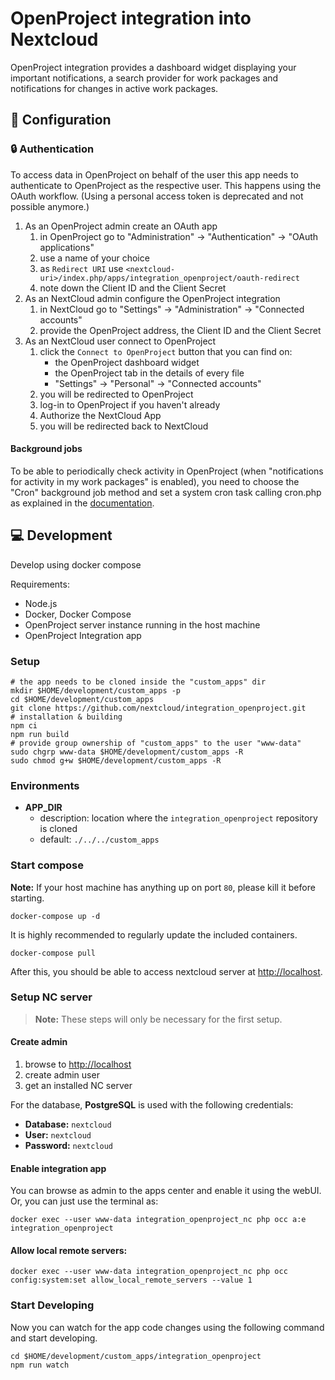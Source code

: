 # OpenProject integration into Nextcloud

OpenProject integration provides a dashboard widget displaying your important notifications,
a search provider for work packages and notifications for changes in active work packages.

## :wrench: Configuration

### :lock: Authentication

To access data in OpenProject on behalf of the user this app needs to authenticate to OpenProject as the respective user. This happens using the OAuth workflow. (Using a personal access token is deprecated and not possible anymore.)

1. As an OpenProject admin create an OAuth app
	1. in OpenProject go to "Administration" -> "Authentication" -> "OAuth applications"
	2. use a name of your choice
	3. as `Redirect URI` use `<nextcloud-uri>/index.php/apps/integration_openproject/oauth-redirect`
	4. note down the Client ID and the Client Secret
2. As an NextCloud admin configure the OpenProject integration
	1. in NextCloud go to "Settings" -> "Administration" -> "Connected accounts"
	2. provide the OpenProject address, the Client ID and the Client Secret
3. As an NextCloud user connect to OpenProject
    1. click the `Connect to OpenProject` button that you can find on:
       - the OpenProject dashboard widget
       - the OpenProject tab in the details of every file
       - "Settings" -> "Personal" -> "Connected accounts"
    2. you will be redirected to OpenProject
    3. log-in to OpenProject if you haven't already
    4. Authorize the NextCloud App
    5. you will be redirected back to NextCloud

#### Background jobs

To be able to periodically check activity in OpenProject (when "notifications for activity in my work packages" is enabled), you need to choose the "Cron" background job method and set a system cron task calling cron.php as explained in the [documentation](https://docs.nextcloud.com/server/latest/admin_manual/configuration_server/background_jobs_configuration.html#cron).

## :computer: Development
Develop using docker compose

Requirements:
- Node.js
- Docker, Docker Compose
- OpenProject server instance running in the host machine
- OpenProject Integration app

### Setup
```shell
# the app needs to be cloned inside the "custom_apps" dir
mkdir $HOME/development/custom_apps -p
cd $HOME/development/custom_apps
git clone https://github.com/nextcloud/integration_openproject.git
# installation & building
npm ci
npm run build
# provide group ownership of "custom_apps" to the user "www-data"
sudo chgrp www-data $HOME/development/custom_apps -R
sudo chmod g+w $HOME/development/custom_apps -R
```

### Environments
- **APP_DIR**
  - description: location where the `integration_openproject` repository is cloned 
  - default: `./../../custom_apps`

### Start compose
**Note:** If your host machine has anything up on port `80`, please kill it before starting. 

```shell
docker-compose up -d
```

It is highly recommended to regularly update the included containers.
```shell
docker-compose pull
```

After this, you should be able to access nextcloud server at [http://localhost](http://localhost).

### Setup NC server

> **Note:** These steps will only be necessary for the first setup.

#### Create admin
1. browse to [http://localhost](http://localhost)
2. create admin user
3. get an installed NC server

For the database, **PostgreSQL** is used with the following credentials:
- **Database:** `nextcloud`
- **User:** `nextcloud`
- **Password:** `nextcloud`

#### Enable integration app 
You can browse as admin to the apps center and enable it using the webUI. Or, you can just use the terminal as:

```shell
docker exec --user www-data integration_openproject_nc php occ a:e integration_openproject
```

#### Allow local remote servers: 

```shell
docker exec --user www-data integration_openproject_nc php occ config:system:set allow_local_remote_servers --value 1
```

### Start Developing
Now you can watch for the app code changes using the following command and start developing.

```shell
cd $HOME/development/custom_apps/integration_openproject
npm run watch
```
